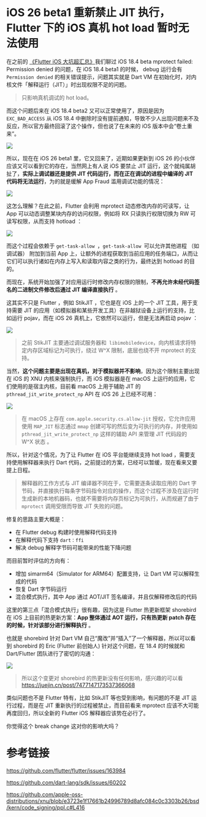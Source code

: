 # iOS 26 beta1 重新禁止 JIT 执行，Flutter 下的 iOS 真机 hot load 暂时无法使用

在之前的 [《Flutter iOS 大坑超汇总》](https://juejin.cn/post/7502875709885513764)我们聊过 iOS 18.4 beta mprotect failed: Permission denied 的问题，在 iOS 18.4 beta1 的时候， debug 运行会有 `Permission denied` 的相关错误提示，问题其实就是 Dart VM 在初始化时，对内核文件「解释运行（JIT）」时出现权限不足的问题。

> 只影响真机调试的 hot load。

而这个问题后来在 iOS 18.4 beta2  又可以正常使用了，原因是因为  `EXC_BAD_ACCESS`  从 iOS 18.4 中删除时没有提前通知，导致不少人出现问题来不及反应，所以官方最终回滚了这个操作，但也说了在未来的 iOS 版本中会“卷土重来”。

![](https://img.cdn.guoshuyu.cn/image-20250611143309881.png)

所以，现在在 iOS 26 beta1 里，它又回来了，近期如果更新到 iOS 26 的小伙伴应该又可以看到它的存在，当然网上有人说 iOS 要禁止 JIT 运行，这个就纯属胡扯了，**实际上调试器还是提供 JIT 代码运行，而在正在调试的进程中编译的 JIT 代码将无法运行**，为的就是缓解 App Fraud 滥用调试功能的情况：

![](https://img.cdn.guoshuyu.cn/image-20250611141842163.png)

这怎么理解？在此之前，Flutter 会利用 mprotect 动态修改内存的可读写，让 App 可以动态调整某块内存的访问权限，例如将 RX 只读执行权限切换为 RW 可读写权限，从而支持 hotload ：

![](https://img.cdn.guoshuyu.cn/image-20250611165809139.png)

而这个过程会依赖于 `get-task-allow `，`get-task-allow `可以允许其他进程 （如调试器） 附加到当前 App 上，让额外的进程获取到当前应用的任务端口，从而让它们可以执行诸如在内存上写入和读取内容之类的行为，最终达到 hotload 的目的。

而现在，系统开始加强了对应用运行时修改内存权限的限制，**不再允许未经代码签名的二进制文件修改后通过 JIT 编译直接执行** 。

这其实不只是 Flutter ，例如 StikJIT  ，它也是在 iOS 上的一个 JIT 工具，用于支持需要 JIT 的应用（如模拟器和某些开发工具）在非越狱设备上运行的支持，比如运行 pojav，而在 iOS 26  真机上，它依然可以运行，但是无法再启动 pojav ：

![](https://img.cdn.guoshuyu.cn/image-20250611141647684.png)

> 之前 StikJIT 主要通过调试服务器和` libimobiledevice`，向内核请求将特定内存区域标记为可执行，绕过 W^X 限制，底层也绕不开 mprotect 的支持。

当然，**这个问题主要是出现在真机，对于模拟器并不影响**，因为这个限制主要出现在 iOS 的 XNU 内核来强制执行，而 iOS 模拟器是在 macOS 上运行的应用，它们使用的是宿主内核，目前看 macOS 上用于辅助 JIT 的 `pthread_jit_write_protect_np` API 在 iOS 26 上已经不可用：

![](https://img.cdn.guoshuyu.cn/image-20250611170855713.png)

> 在 macOS 上存在 `com.apple.security.cs.allow-jit` 授权，它允许应用使用 `MAP_JIT` 标志通过 `mmap` 创建可写的然后变为可执行的内存，并使用如 `pthread_jit_write_protect_np` 这样的辅助 API 来管理 JIT 代码段的 W^X 状态 。  

所以，针对这个情况，为了让 Flutter 在 iOS 平台能继续支持 hot load ，需要支持使用解释器来执行 Dart 代码，之前提过的方案，已经可以暂缓，现在看来又要提上日程。

> 解释器的工作方式与 JIT 编译器不同在于，它需要逐条读取应用的 Dart 字节码，并直接执行每条字节码指令对应的操作，而这个过程不涉及在运行时生成新的本地机器码，也就不需要将内存页标记为可执行，从而规避了由于 `mprotect` 调用受限而导致 JIT 失败的问题。

修复的思路主要大概是：

- 在 Flutter debug 构建时使用解释代码支持
- 在解释代码下支持 `dart：ffi`
- 解决 debug 解释字节码可能带来的性能下降问题

而目前暂时评估的方向有：

- 增加 simarm64（Simulator for ARM64）配置支持，让 Dart VM 可以解释生成的代码
- 恢复 Dart 字节码运行
- 混合模式执行，其中 App 通过 AOT/JIT 签名编译，并且仅解释修改后的代码

这里的第三点「混合模式执行」很有趣，因为这是 Flutter 热更新框架 shorebird 在 iOS 上目前的热更新方案：**App 整体通过 AOT 运行，只有热更新 patch 存在的时候，针对该部分进行解释执行** 。

也就是 shorebird 针对 Dart VM 自己“魔改”并“插入”了一个解释器，所以可以看到 shorebird 的 Eric (Flutter 前创始人) 针对这个问题，在 18.4 的时候就和 Dart/Flutter 团队进行了密切的沟通：

![](https://img.cdn.guoshuyu.cn/image-20250611171855879.png)

> 所以这个变更对 shorebird 的热更新没有任何影响，感兴趣的可以看  https://juejin.cn/post/7477147173537366068

类似问题也不是 Flutter 特有，比如 StikJIT  等也受到影响，有问题的不是 JIT 运行过程，而是在 JIT 重新执行的过程被禁止，而目前看来 mprotect  应该不大可能再度回归，所以全新的 Flutter  iOS 解释器应该势在必行了。

你觉得这个 break change 这对你的影响大吗？

# 参考链接

https://github.com/flutter/flutter/issues/163984  

https://github.com/dart-lang/sdk/issues/60202 

https://github.com/apple-oss-distributions/xnu/blob/e3723e1f17661b24996789d8afc084c0c3303b26/bsd/kern/code_signing/ppl.c#L416